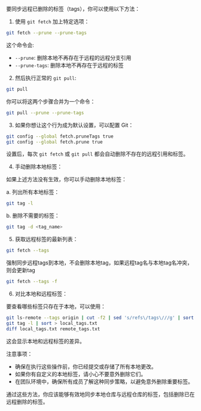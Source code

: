 要同步远程已删除的标签（tags），你可以使用以下方法：

1. 使用 `git fetch` 加上特定选项：

```bash
git fetch --prune --prune-tags
```

这个命令会:
- `--prune`: 删除本地不再存在于远程的远程分支引用
- `--prune-tags`: 删除本地不再存在于远程的标签

2. 然后执行正常的 `git pull`:

```bash
git pull
```

你可以将这两个步骤合并为一个命令：

```bash
git pull --prune --prune-tags
```

3. 如果你想让这个行为成为默认设置，可以配置 Git：

```bash
git config --global fetch.pruneTags true
git config --global fetch.prune true
```

设置后，每次 `git fetch` 或 `git pull` 都会自动删除不存在的远程引用和标签。

4. 手动删除本地标签：

如果上述方法没有生效，你可以手动删除本地标签：

a. 列出所有本地标签：
```bash
git tag -l
```

b. 删除不需要的标签：
```bash
git tag -d <tag_name>
```

5. 获取远程标签的最新列表：

```bash
git fetch --tags
```

强制同步远程tags到本地，不会删除本地tag，如果远程tag名与本地tag名冲突，则会更新tag

```bash
git fetch --tags -f
```

6. 对比本地和远程标签：

要查看哪些标签只存在于本地，可以使用：

```bash
git ls-remote --tags origin | cut -f2 | sed 's/refs\/tags\///g' | sort > remote_tags.txt
git tag -l | sort > local_tags.txt
diff local_tags.txt remote_tags.txt
```

这会显示本地和远程标签的差异。

注意事项：
- 确保在执行这些操作前，你已经提交或存储了所有本地更改。
- 如果你有自定义的本地标签，请小心不要意外删除它们。
- 在团队环境中，确保所有成员了解这种同步策略，以避免意外删除重要标签。

通过这些方法，你应该能够有效地同步本地仓库与远程仓库的标签，包括删除已在远程删除的标签。
